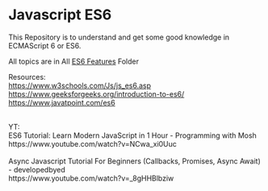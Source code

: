 # Javascript ES6
This Repository is to understand and get some good knowledge in ECMAScript 6 or ES6.

All topics are in All [ES6 Features](https://github.com/AmuthesWaran/Javascript-ES6-Features/tree/master/AllES6Features) Folder 


Resources: <br/>
https://www.w3schools.com/Js/js_es6.asp <br/>
https://www.geeksforgeeks.org/introduction-to-es6/ <br/>
https://www.javatpoint.com/es6 <br/>

<br/>
YT: <br/>
ES6 Tutorial: Learn Modern JavaScript in 1 Hour - Programming with Mosh <br/>
https://www.youtube.com/watch?v=NCwa_xi0Uuc 
<br/> <br/>
Async Javascript Tutorial For Beginners (Callbacks, Promises, Async Await) - developedbyed <br/>
https://www.youtube.com/watch?v=_8gHHBlbziw
